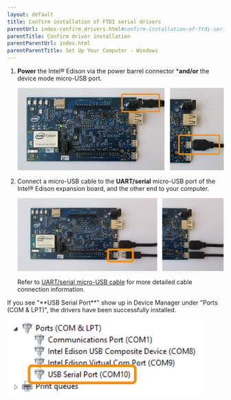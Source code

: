 ```yaml
---
layout: default
title: Confirm installation of FTDI serial drivers
parentUrl: index-confirm_drivers.html#confirm-installation-of-ftdi-serial-drivers
parentTitle: Confirm driver installation
parentParentUrl: index.html
parentParentTitle: Set Up Your Computer - Windows
---
```


1. **Power** the Intel® Edison via the power barrel connector ***and/or** the device mode micro-USB port.

    ![DC power supply plugged into power barrel connector or micro-USB cable plugged into the top micro-USB connector](../../assembly/arduino_expansion_board/images/edison_powered.png)

2. Connect a micro-USB cable to the **UART/serial** micro-USB port of the Intel® Edison expansion board, and the other end to your computer.

    ![Micro-USB cable being plugged into the bottom micro-USB connector](../../assembly/arduino_expansion_board/images/uart_serial-usb_cable-before_after.png)
  
    Refer to [UART/serial micro-USB cable](../../assembly/arduino_expansion_board/details-serial_cable.html) for more detailed cable connection information.

<div class="callout done" markdown="1">
If you see "**USB Serial Port**" show up in Device Manager under "Ports (COM & LPT)", the drivers have been successfully installed. 

!["USB Serial Port" entry in Device Manager](images/device_manager-usb_serial_port.png)
</div>